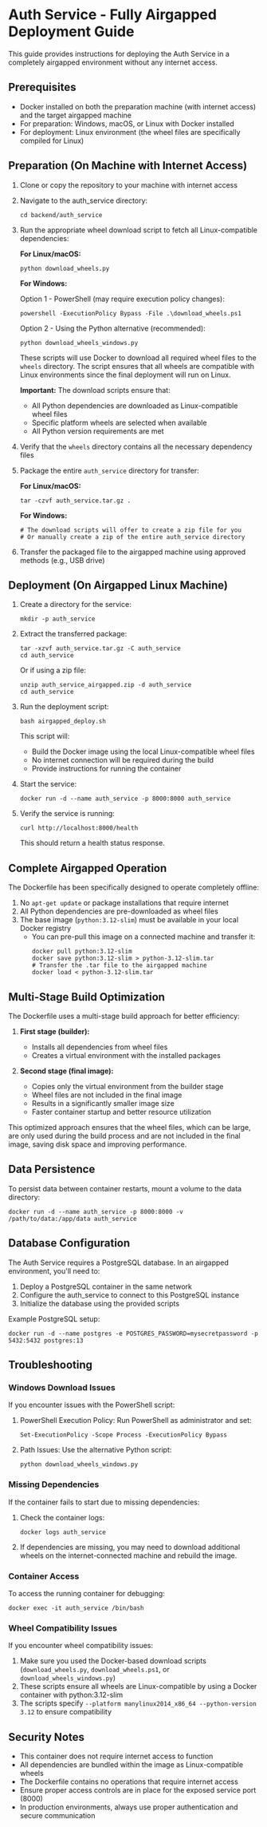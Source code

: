 # Auth Service - Fully Airgapped Deployment Guide

This guide provides instructions for deploying the Auth Service in a completely airgapped environment without any internet access.

## Prerequisites

- Docker installed on both the preparation machine (with internet access) and the target airgapped machine
- For preparation: Windows, macOS, or Linux with Docker installed
- For deployment: Linux environment (the wheel files are specifically compiled for Linux)

## Preparation (On Machine with Internet Access)

1. Clone or copy the repository to your machine with internet access
2. Navigate to the auth_service directory:
   ```
   cd backend/auth_service
   ```
3. Run the appropriate wheel download script to fetch all Linux-compatible dependencies:
   
   **For Linux/macOS:**
   ```
   python download_wheels.py
   ```
   
   **For Windows:**
   
   Option 1 - PowerShell (may require execution policy changes):
   ```
   powershell -ExecutionPolicy Bypass -File .\download_wheels.ps1
   ```
   
   Option 2 - Using the Python alternative (recommended):
   ```
   python download_wheels_windows.py
   ```
   
   These scripts will use Docker to download all required wheel files to the `wheels` directory. The script ensures that all wheels are compatible with Linux environments since the final deployment will run on Linux.

   **Important:** The download scripts ensure that:
   - All Python dependencies are downloaded as Linux-compatible wheel files
   - Specific platform wheels are selected when available
   - All Python version requirements are met

4. Verify that the `wheels` directory contains all the necessary dependency files
5. Package the entire `auth_service` directory for transfer:
   
   **For Linux/macOS:**
   ```
   tar -czvf auth_service.tar.gz .
   ```
   
   **For Windows:**
   ```
   # The download scripts will offer to create a zip file for you
   # Or manually create a zip of the entire auth_service directory
   ```
   
6. Transfer the packaged file to the airgapped machine using approved methods (e.g., USB drive)

## Deployment (On Airgapped Linux Machine)

1. Create a directory for the service:
   ```
   mkdir -p auth_service
   ```
2. Extract the transferred package:
   ```
   tar -xzvf auth_service.tar.gz -C auth_service
   cd auth_service
   ```
   
   Or if using a zip file:
   ```
   unzip auth_service_airgapped.zip -d auth_service
   cd auth_service
   ```
   
3. Run the deployment script:
   ```
   bash airgapped_deploy.sh
   ```
   
   This script will:
   - Build the Docker image using the local Linux-compatible wheel files
   - No internet connection will be required during the build
   - Provide instructions for running the container

4. Start the service:
   ```
   docker run -d --name auth_service -p 8000:8000 auth_service
   ```

5. Verify the service is running:
   ```
   curl http://localhost:8000/health
   ```
   This should return a health status response.

## Complete Airgapped Operation

The Dockerfile has been specifically designed to operate completely offline:

1. No `apt-get update` or package installations that require internet
2. All Python dependencies are pre-downloaded as wheel files
3. The base image (`python:3.12-slim`) must be available in your local Docker registry
   - You can pre-pull this image on a connected machine and transfer it:
     ```
     docker pull python:3.12-slim
     docker save python:3.12-slim > python-3.12-slim.tar
     # Transfer the .tar file to the airgapped machine
     docker load < python-3.12-slim.tar
     ```

## Multi-Stage Build Optimization

The Dockerfile uses a multi-stage build approach for better efficiency:

1. **First stage (builder):**
   - Installs all dependencies from wheel files
   - Creates a virtual environment with the installed packages
   
2. **Second stage (final image):**
   - Copies only the virtual environment from the builder stage
   - Wheel files are not included in the final image
   - Results in a significantly smaller image size
   - Faster container startup and better resource utilization

This optimized approach ensures that the wheel files, which can be large, are only used during the build process and are not included in the final image, saving disk space and improving performance.

## Data Persistence

To persist data between container restarts, mount a volume to the data directory:

```
docker run -d --name auth_service -p 8000:8000 -v /path/to/data:/app/data auth_service
```

## Database Configuration

The Auth Service requires a PostgreSQL database. In an airgapped environment, you'll need to:

1. Deploy a PostgreSQL container in the same network
2. Configure the auth_service to connect to this PostgreSQL instance
3. Initialize the database using the provided scripts

Example PostgreSQL setup:
```
docker run -d --name postgres -e POSTGRES_PASSWORD=mysecretpassword -p 5432:5432 postgres:13
```

## Troubleshooting

### Windows Download Issues

If you encounter issues with the PowerShell script:

1. PowerShell Execution Policy: Run PowerShell as administrator and set:
   ```
   Set-ExecutionPolicy -Scope Process -ExecutionPolicy Bypass
   ```

2. Path Issues: Use the alternative Python script:
   ```
   python download_wheels_windows.py
   ```

### Missing Dependencies

If the container fails to start due to missing dependencies:

1. Check the container logs:
   ```
   docker logs auth_service
   ```

2. If dependencies are missing, you may need to download additional wheels on the internet-connected machine and rebuild the image.

### Container Access

To access the running container for debugging:

```
docker exec -it auth_service /bin/bash
```

### Wheel Compatibility Issues

If you encounter wheel compatibility issues:

1. Make sure you used the Docker-based download scripts (`download_wheels.py`, `download_wheels.ps1`, or `download_wheels_windows.py`)
2. These scripts ensure all wheels are Linux-compatible by using a Docker container with python:3.12-slim
3. The scripts specify `--platform manylinux2014_x86_64 --python-version 3.12` to ensure compatibility

## Security Notes

- This container does not require internet access to function
- All dependencies are bundled within the image as Linux-compatible wheels
- The Dockerfile contains no operations that require internet access
- Ensure proper access controls are in place for the exposed service port (8000)
- In production environments, always use proper authentication and secure communication 